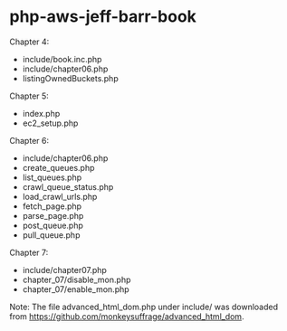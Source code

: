 # php-aws-jeff-barr-book

Chapter 4:
* include/book.inc.php
* include/chapter06.php
* listingOwnedBuckets.php


Chapter 5:
* index.php
* ec2_setup.php

Chapter 6:
* include/chapter06.php
* create_queues.php
* list_queues.php
* crawl_queue_status.php
* load_crawl_urls.php
* fetch_page.php
* parse_page.php
* post_queue.php
* pull_queue.php

Chapter 7:
* include/chapter07.php
* chapter_07/disable_mon.php
* chapter_07/enable_mon.php


Note: The file advanced_html_dom.php
under include/ was downloaded from
https://github.com/monkeysuffrage/advanced_html_dom.

